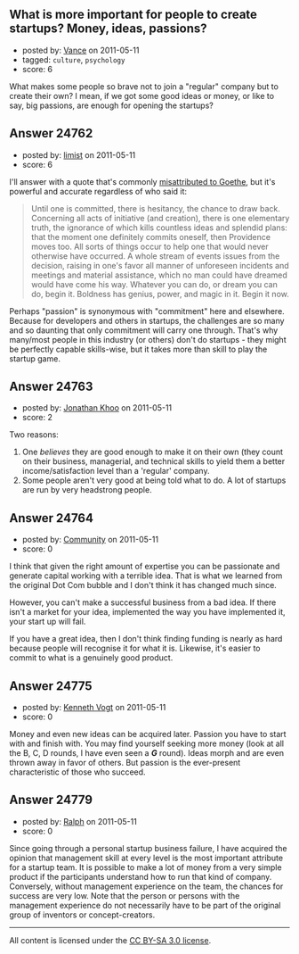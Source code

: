 ## What is more important for people to create startups? Money, ideas, passions?

- posted by: [Vance](https://stackexchange.com/users/-1/10389-vance) on 2011-05-11
- tagged: `culture`, `psychology`
- score: 6

What makes some people so brave not to join a "regular" company but to create their own? I mean, if we got some good ideas or  money, or like to say, big passions, are enough for opening the startups?



## Answer 24762

- posted by: [limist](https://stackexchange.com/users/-1/5754-limist) on 2011-05-11
- score: 6

<p>I'll answer with a quote that's commonly <a href="http://german.about.com/library/blgermyth12.htm" rel="nofollow">misattributed to Goethe</a>, but it's powerful and accurate regardless of who said it: </p>

<blockquote>
  <p>Until one is committed, there is hesitancy, the chance to draw back. Concerning all acts of initiative (and creation), there is one elementary truth, the ignorance of which kills countless ideas and splendid plans: that the moment one definitely commits oneself, then Providence moves too. All sorts of things occur to help one that would never otherwise have occurred. A whole stream of events issues from the decision, raising in one's favor all manner of unforeseen incidents and meetings and material assistance, which no man could have dreamed would have come his way. Whatever you can do, or dream you can do, begin it. Boldness has genius, power, and magic in it. Begin it now.</p>
</blockquote>

<p>Perhaps "passion" is synonymous with "commitment" here and elsewhere.  Because for developers and others in startups, the challenges are so many and so daunting that only commitment will carry one through.  That's why many/most people in this industry (or others) don't do startups - they might be perfectly capable skills-wise, but it takes more than skill to play the startup game.</p>



## Answer 24763

- posted by: [Jonathan Khoo](https://stackexchange.com/users/-1/12930-jonathan-khoo) on 2011-05-11
- score: 2

Two reasons:

 1. One *believes* they are good enough to make it on their own (they count on their business, managerial, and technical skills to yield them a better income/satisfaction level than a 'regular' company.
 2. Some people aren't very good at being told what to do. A lot of startups are run by very headstrong people.


## Answer 24764

- posted by: [Community](https://stackexchange.com/users/-1/-1-community) on 2011-05-11
- score: 0

I think that given the right amount of expertise you can be passionate and generate capital working with a terrible idea. That is what we learned from the original Dot Com bubble and I don't think it has changed much since.

However, you can't make a successful business from a bad idea. If there isn't a market for your idea, implemented the way you have implemented it, your start up will fail.

If you have a great idea, then I don't think finding funding is nearly as hard because people will recognise it for what it is. Likewise, it's easier to commit to what is a genuinely good product.


## Answer 24775

- posted by: [Kenneth Vogt](https://stackexchange.com/users/-1/6736-kenneth-vogt) on 2011-05-11
- score: 0

Money and even new ideas can be acquired later. Passion you have to start with and finish with. You may find yourself seeking more money (look at all the B, C, D rounds, I have even seen a ***G*** round). Ideas morph and are even thrown away in favor of others. But passion is the ever-present characteristic of those who succeed.


## Answer 24779

- posted by: [Ralph](https://stackexchange.com/users/-1/10397-ralph) on 2011-05-11
- score: 0

Since going through a personal startup business failure, I have acquired the opinion that management skill at every level is the most important attribute for a startup team. It is possible to make a lot of money from a very simple product if the participants understand how to run that kind of company. Conversely, without management experience on the team, the chances for success are very low. Note that the person or persons with the management experience do not necessarily have to be part of the original group of inventors or concept-creators.



---

All content is licensed under the [CC BY-SA 3.0 license](https://creativecommons.org/licenses/by-sa/3.0/).
